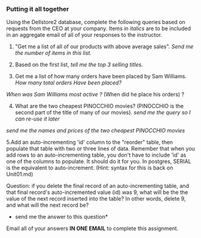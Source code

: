 ### Putting it all together

Using the Dellstore2 database, complete the following queries based on requests from the CEO at your company. 
Items in *italics* are to be included in an aggregate email of all of your responses to the instructor. 

1. "Get me a list of all of our products with above average sales". 
*Send me the number of items in this list.*


2. Based on the first list, *tell me the top 3 selling titles*.


3. Get me a list of how many orders have been placed by Sam Williams.
*How many total orders Have been placed?*

*When was Sam Williams most active ?* (When did he place his orders) ? 


4. What are the two cheapest PINOCCHIO movies? (PINOCCHIO is the second part of the title of many of our movies). 
*send me the query so I can re-use it later*

*send me the names and prices of the two cheapest PINOCCHIO movies* 


5.Add an auto-incrementing 'id' column to the "reorder" table, then populate that table
with two or three lines of data. Remember that when you add rows to an auto-incrementing table, 
you don't have to include 'id' as one of the columns to populate. It should do it for you. 
In postgres,  SERIAL is the equivalent to auto-increment. 
(Hint: syntax for this is back on Unit01.md) 


Question:  if you delete the final record of an auto-incrementing table, and that final record's auto-incremented 
value (id) was 9, what will be the the value of the next record inserted into the table?  In other words, delete 9, 
and what will the next record be? 

* send me the answer to this question*

Email all of your answers **IN ONE EMAIL** to complete this assignment. 











